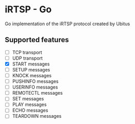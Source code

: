 # iRTSP - Go
Go implementation of the iRTSP protocol created by Ubitus

## Supported features
- [ ] TCP transport
- [ ] UDP transport
- [x] START messages
- [ ] SETUP messages
- [ ] KNOCK messages
- [ ] PUSHINFO messages
- [ ] USERINFO messages
- [ ] REMOTECTL messages
- [ ] SET messages
- [ ] PLAY messages
- [ ] ECHO messages
- [ ] TEARDOWN messages